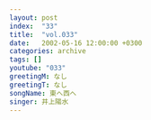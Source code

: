 ```yaml
---
layout: post
index:  "33"
title:  "vol.033"
date:   2002-05-16 12:00:00 +0300
categories: archive
tags: []
youtube: "033"
greetingM: なし
greetingT: なし
songName: 東へ西へ
singer: 井上陽水
---
```

